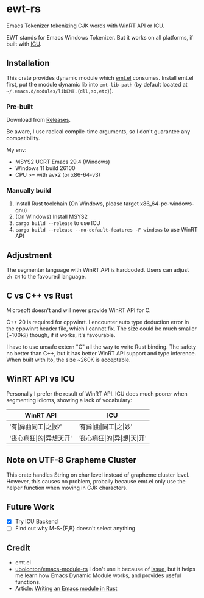 # ewt-rs

Emacs Tokenizer tokenizing CJK words with WinRT API or ICU.

EWT stands for Emacs Windows Tokenizer. But it works on all platforms, if built with [ICU](https://github.com/unicode-org/icu4x).

## Installation

This crate provides dynamic module which [emt.el](https://github.com/roife/emt) consumes. Install emt.el first, put the module dynamic lib into `emt-lib-path` (by default located at `~/.emacs.d/modules/libEMT.{dll,so,etc}`).

### Pre-built

Download from [Releases](https://github.com/Master-Hash/ewt-rs/releases).

Be aware, I use radical compile-time arguments, so I don't guarantee any compatibility.

My env:

* MSYS2 UCRT Emacs 29.4 (Windows)
* Windows 11 build 26100
* CPU >= with avx2 (or x86-64-v3)

### Manually build

1. Install Rust toolchain (On Windows, please target x86_64-pc-windows-gnu)
2. (On Windows) Install MSYS2
3. `cargo build --release` to use ICU
4. `cargo build --release --no-default-features -F windows` to use WinRT API

## Adjustment

The segmenter language with WinRT API is hardcoded. Users can adjust `zh-CN` to the favoured language.

## C vs C++ vs Rust

Microsoft doesn't and will never provide WinRT API for C.

C++ 20 is required for cppwinrt. I encounter auto type deduction error in the cppwinrt header file, which I cannot fix. The size could be much smaller (~100k?) though, if it works, it's favourable.

I have to use unsafe extern "C" all the way to write Rust binding. The safety no better than C++, but it has better WinRT API support and type inference. When built with lto, the size ~260K is acceptable.

## WinRT API vs ICU

Personally I prefer the result of WinRT API. ICU does much poorer when segmenting idioms, showing a lack of vocabulary:

| WinRT API | ICU |
|-------|-------|
| '有\|异曲同工\|之\|妙' | '有异\|曲\|同工\|之\|妙' |
| '丧心病狂\|的\|异想天开' | '丧心病狂\|的\|异\|想\|天\|开' |

## Note on UTF-8 Grapheme Cluster

This crate handles String on char level instead of grapheme cluster level. However, this causes no problem, probally because emt.el only use the helper function when moving in CJK characters.

## Future Work

- [x] Try ICU Backend
- [ ] Find out why M-S-{F,B} doesn't select anything

## Credit

* emt.el
* [ubolonton/emacs-module-rs](https://github.com/ubolonton/emacs-module-rs) I don't use it because of [issue](https://github.com/ubolonton/emacs-module-rs/issues/60), but it helps me learn how Emacs Dynamic Module works, and provides useful functions.
* Article: [Writing an Emacs module in Rust](https://ryanfaulhaber.com/posts/first-emacs-module-rust/)

